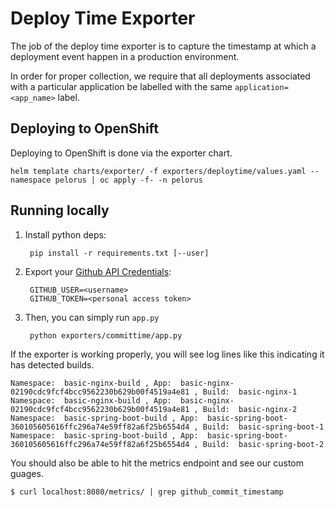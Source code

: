 # Deploy Time Exporter

The job of the deploy time exporter is to capture the timestamp at which a deployment event happen in a production environment.

In order for proper collection, we require that all deployments associated with a particular application be labelled with the same `application=<app_name>` label.

## Deploying to OpenShift

Deploying to OpenShift is done via the exporter chart.

    helm template charts/exporter/ -f exporters/deploytime/values.yaml --namespace pelorus | oc apply -f- -n pelorus

## Running locally

1. Install python deps:

        pip install -r requirements.txt [--user]

2. Export your [Github API Credentials](https://github.com/settings/tokens):

        GITHUB_USER=<username>
        GITHUB_TOKEN=<personal access token>

3. Then, you can simply run `app.py`

        python exporters/committime/app.py

If the exporter is working properly, you will see log lines like this indicating it has detected builds.

    Namespace:  basic-nginx-build , App:  basic-nginx-02190cdc9fcf4bcc9562230b629b00f4519a4e81 , Build:  basic-nginx-1
    Namespace:  basic-nginx-build , App:  basic-nginx-02190cdc9fcf4bcc9562230b629b00f4519a4e81 , Build:  basic-nginx-2
    Namespace:  basic-spring-boot-build , App:  basic-spring-boot-360105605616ffc296a74e59ff82a6f25b6554d4 , Build:  basic-spring-boot-1
    Namespace:  basic-spring-boot-build , App:  basic-spring-boot-360105605616ffc296a74e59ff82a6f25b6554d4 , Build:  basic-spring-boot-2

You should also be able to hit the metrics endpoint and see our custom guages.

    $ curl localhost:8080/metrics/ | grep github_commit_timestamp